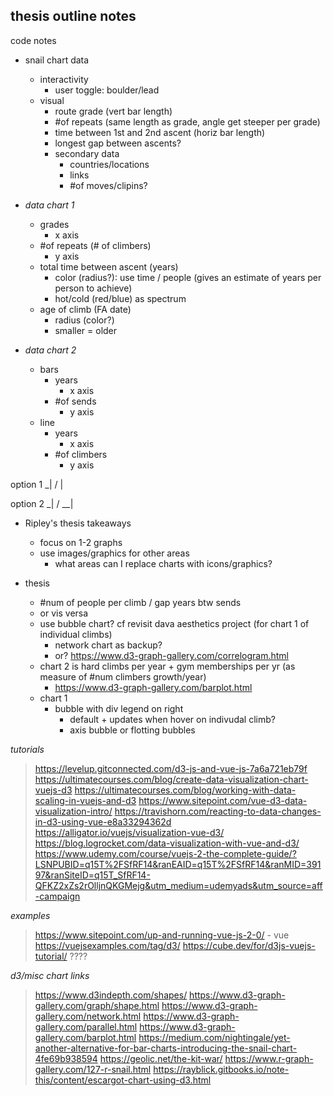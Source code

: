 ## thesis outline notes

code notes

- snail chart data
    - interactivity
        - user toggle: boulder/lead
    - visual
        - route grade (vert bar length)
        - #of repeats (same length as grade, angle get steeper per grade)
        - time between 1st and 2nd ascent (horiz bar length)
        - longest gap between ascents?
        - secondary data
            - countries/locations
            - links
            - #of moves/clipins?

- *data chart 1*
    - grades
        - x axis
    - #of repeats (# of climbers)
        - y axis
    - total time between ascent (years)
        - color (radius?): use time / people (gives an estimate of years per person to achieve)
        - hot/cold (red/blue) as spectrum
    - age of climb (FA date)
        - radius (color?)
        - smaller = older

- *data chart 2*
    - bars
        - years
            - x axis
        - #of sends
            - y axis
    - line
        - years
            - x axis
        - #of climbers
            - y axis

option 1
  _|
 /
|

option 2
    _|
   /
__|


- Ripley's thesis takeaways
    - focus on 1-2 graphs
    - use images/graphics for other areas
        - what areas can I replace charts with icons/graphics?

- thesis
    - #num of people per climb / gap years btw sends
    - or vis versa
    - use bubble chart? cf revisit dava aesthetics project (for chart 1 of individual climbs)
        - network chart as backup?
        - or? https://www.d3-graph-gallery.com/correlogram.html
    - chart 2 is hard climbs per year + gym memberships per yr (as measure of #num climbers growth/year)
        - https://www.d3-graph-gallery.com/barplot.html
    - chart 1
        - bubble with div legend on right
            - default + updates when hover on indivudal climb?
            - axis bubble or flotting bubbles


*tutorials*
> https://levelup.gitconnected.com/d3-js-and-vue-js-7a6a721eb79f
> https://ultimatecourses.com/blog/create-data-visualization-chart-vuejs-d3
> https://ultimatecourses.com/blog/working-with-data-scaling-in-vuejs-and-d3
https://www.sitepoint.com/vue-d3-data-visualization-intro/
> https://travishorn.com/reacting-to-data-changes-in-d3-using-vue-e8a33294362d
> https://alligator.io/vuejs/visualization-vue-d3/    
> https://blog.logrocket.com/data-visualization-with-vue-and-d3/
> https://www.udemy.com/course/vuejs-2-the-complete-guide/?LSNPUBID=q15T%2FSfRF14&ranEAID=q15T%2FSfRF14&ranMID=39197&ranSiteID=q15T_SfRF14-QFKZ2xZs2rOlljnQKGMejg&utm_medium=udemyads&utm_source=aff-campaign

*examples*
> https://www.sitepoint.com/up-and-running-vue-js-2-0/
    - vue
> https://vuejsexamples.com/tag/d3/
> https://cube.dev/for/d3js-vuejs-tutorial/ ????


*d3/misc chart links*
> https://www.d3indepth.com/shapes/
> https://www.d3-graph-gallery.com/graph/shape.html
> https://www.d3-graph-gallery.com/network.html
> https://www.d3-graph-gallery.com/parallel.html
> https://www.d3-graph-gallery.com/barplot.html
> https://medium.com/nightingale/yet-another-alternative-for-bar-charts-introducing-the-snail-chart-4fe69b938594
> https://geolic.net/the-kit-war/
> https://www.r-graph-gallery.com/127-r-snail.html
> https://rayblick.gitbooks.io/note-this/content/escargot-chart-using-d3.html